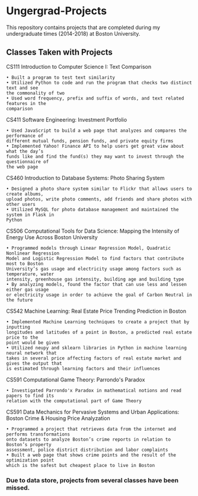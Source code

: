 # Ungergrad-Projects
This repository contains projects that are completed during my undergraduate times (2014-2018) at Boston University.

## Classes Taken with Projects
CS111 Introduction to Computer Science I: Text Comparison
```
• Built a program to test text similarity
• Utilized Python to code and run the program that checks two distinct text and see 
the commonality of two
• Used word frequency, prefix and suffix of words, and text related features in the 
comparison
```


CS411 Software Engineering: Investment Portfolio
```
• Used JavaScript to build a web page that analyzes and compares the performance of 
different mutual funds, pension funds, and private equity firms
• Implemented Yahoo! Finance API to help users get great view about what the day’s 
funds like and find the fund(s) they may want to invest through the questionnaire of 
the web page
```


CS460 Introduction to Database Systems: Photo Sharing System
```
• Designed a photo share system similar to Flickr that allows users to create albums, 
upload photos, write photo comments, add friends and share photos with other users
• Utilized MySQL for photo database management and maintained the system in Flask in 
Python
```


CS506 Computational Tools for Data Science: Mapping the Intensity of Energy Use Across Boston University
```
• Programmed models through Linear Regression Model, Quadratic Nonlinear Regression 
Model and Logistic Regression Model to find factors that contribute most to Boston 
University’s gas usage and electricity usage among factors such as temperature, water 
intensity, greenhouse gas intensity, building age and building type
• By analyzing models, found the factor that can use less and lessen either gas usage 
or electricity usage in order to achieve the goal of Carbon Neutral in the future
```


CS542 Machine Learning: Real Estate Price Trending Prediction in Boston
```
• Implemented Machine Learning techniques to create a project that by inputting 
longitudes and latitudes of a point in Boston, a predicted real estate price to the 
point would be given
• Utilized neupy and sklearn libraries in Python in machine learning neural network that
takes in several price affecting factors of real estate market and gives the output that
is estimated through learning factors and their influences
```


CS591 Computational Game Theory: Parrondo's Paradox
```
• Investigated Parrondo'x Paradox in mathematical notions and read papers to find its 
relation with the computational part of Game Theory
```


CS591 Data Mechanics for Pervasive Systems and Urban Applications: Boston Crime & Housing Price Analyzation
```
• Programmed a project that retrieves data from the internet and performs transformations
onto datasets to analyze Boston’s crime reports in relation to Boston’s property 
assessment, police district distribution and labor complaints
• Built a web page that shows crime points and the result of the optimization point 
which is the safest but cheapest place to live in Boston
```


### Due to data store, projects from several classes have been missed.
